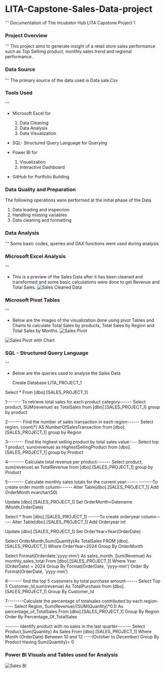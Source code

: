 # LITA-Capstone-Sales-Data-project
'''
Documentation of The Incubator Hub LITA Capstone Project 1

### Project Overview
'''
This project aims to generate insight of a retail store sales performance such as Top Sellimg product, monthly sales trend and regional performance.

### Data Source
'''
The primary source of the data used is Data sale.Csv

### Tools Used
'''
- Microsoft Excel for
  1. Data Cleaning
  2. Data Analysis
  3. Data Visualization
  
- SQL- Structured Query Language for Querying
  
- Power BI for
  1. Visualization
  2. Interactive Dashboard

- GitHub for Portfolio Building
 
### Data Quality and Preparation
The following operations were performed at the initial phase of the Data
 1. Data loading and inspecrion
 2. Handling missing variables
 3.  Data cleaning and formatting

### Data Analysis
'''
Some basic codes, queries and DAX functions were used during analysis

### Microsoft Excel Analysis
'''
- This is a preview of the Sales Data after it has been cleaned and transformed and some basic calculations were done to get Revenue and Total Sales.
![Sales Cleaned Data](https://github.com/user-attachments/assets/38c63a0c-48d1-497f-ba17-77e9f610cd1d)

### Microsoft Pivot Tables
'''
- Below are the images of the visualization done using pivot Tables and Charts to calculate Total Sales by products, Total Sales by Region and Total Sales by Months.
  ![Sales Pivot](https://github.com/user-attachments/assets/76b66fff-3bc4-42bd-85e3-6491555de498)

 ![Sales Pivot with Chart](https://github.com/user-attachments/assets/9e4ecf04-2ea6-4d92-a60b-80fb2431192e)

 ### SQL - Structured Query Language
 '''
 - Below are the queries used to analyse the Sales Data

   Create Database LITA_PROJECT_1

Select * From [dbo].[SALES_PROJECT_1]

1------- To retrieve total sales for each product category------
Select product, SUM(revenue) as TotalSales from [dbo].[SALES_PROJECT_1]
group by product

2------- Find the number of sales transaction in each region------
Select region, count(*) AS NumberOfSalesTransaction from [dbo].[SALES_PROJECT_1]
group by Region


3-------- Find the highest selling product by total sales value----
Select top 1 product, sum(revenue) as HighestSellingProduct from [dbo].[SALES_PROJECT_1]
group by Product


4-------- Calculate total revenue per product-------
Select product, sum(revenue) as TotalRevenue from [dbo].[SALES_PROJECT_1]
group by Product

5-------- Calculate monthly sales totals for the current year------
-------To create order month column------
Alter Table[dbo].[SALES_PROJECT_1]
Add OrderMonth nvarchar(50)

Update [dbo].[SALES_PROJECT_1]
Set OrderMonth=Datename
 (Month,OrderDate)

 Select * from [dbo].[SALES_PROJECT_1]
------To create orderyear column-----
 Alter Table[dbo].[SALES_PROJECT_1]
Add Orderyear int

Update [dbo].[SALES_PROJECT_1]
Set OrderYear=Year(OrderDate)

Select
OrderMonth,Sum(Quantity)As
TotalSales
FROM [dbo].[SALES_PROJECT_1]
Where OrderYear=2024
Group By OrderMonth

Select
    Format(Orderdate,'yyyy-mm') As sales_month,
	Sum(Revenue) As monthly_sales_total
From
    [dbo].[SALES_PROJECT_1]
	Where
	Year (OrderDate) = 2024
Group By
	Format(OrderDate, 'yyyy-mm')
Order By
	Format(OrderDate, 'yyyy-mm')


6------- find the top 5 customers by total purchase amount------
Select Top 5 Customer_Id,sum(revenue) As TotalPurchase from [dbo].[SALES_PROJECT_1]
Group By Customer_Id



7--------Calculate the percentage of totalsales contributed by each region-----
Select Region,
	Sum(Revenue)/(SUM(Quantity)*0.1) As percentage_of_TotalSales
	From [dbo].[SALES_PROJECT_1]
Group By Region
Order By Percentage_Of_TotalSales


------- Identify product with no sales in the last quarter-------
Select Product,Sum(Quantity) As Sales 
From [dbo].[SALES_PROJECT_1]
Where Month (OrderDate) Between 10 and 12             ----(October to December)
Group By Product
Having
Sum(Quantity)= 0


### Power BI Visuals and Tables used for Analysis

![Sales BI](https://github.com/user-attachments/assets/7cbdc7a5-308d-499c-a96e-62181fb4a503)




   




